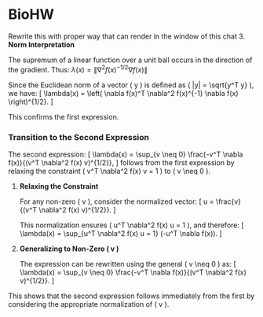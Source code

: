 # BioHW

Rewrite this with proper way that can render in the window of this chat
3. **Norm Interpretation**

   The supremum of a linear function over a unit ball occurs in the direction of the gradient. Thus:
   $\lambda(x) = \|\nabla^2 f(x)^{-1/2} \nabla f(x)\|$

   Since the Euclidean norm of a vector \( y \) is defined as \( \|y\| = \sqrt{y^T y} \), we have:
   \[ \lambda(x) = \left( \nabla f(x)^T \nabla^2 f(x)^{-1} \nabla f(x) \right)^{1/2}. \]

This confirms the first expression. 

### Transition to the Second Expression

The second expression:
\[ \lambda(x) = \sup_{v \neq 0} \frac{-v^T \nabla f(x)}{(v^T \nabla^2 f(x) v)^{1/2}}, \]
follows from the first expression by relaxing the constraint \( v^T \nabla^2 f(x) v = 1 \) to \( v \neq 0 \).

1. **Relaxing the Constraint**

   For any non-zero \( v \), consider the normalized vector:
   \[ u = \frac{v}{(v^T \nabla^2 f(x) v)^{1/2}}. \]

   This normalization ensures \( u^T \nabla^2 f(x) u = 1 \), and therefore:
   \[ \lambda(x) = \sup_{u^T \nabla^2 f(x) u = 1} (-u^T \nabla f(x)). \]

2. **Generalizing to Non-Zero \( v \)**

   The expression can be rewritten using the general \( v \neq 0 \) as:
   \[ \lambda(x) = \sup_{v \neq 0} \frac{-v^T \nabla f(x)}{(v^T \nabla^2 f(x) v)^{1/2}}. \]

This shows that the second expression follows immediately from the first by considering the appropriate normalization of \( v \).